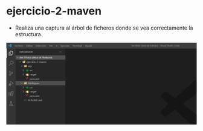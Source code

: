 # ejercicio-2-maven

* Realiza una captura al árbol de ficheros donde se vea correctamente la estructura. </br>

![GIT BRANCH](https://github.com/anarp14/ejercicio-2-maven/blob/main/Screenshot_1.png) </br>
